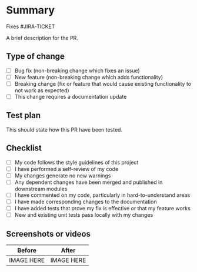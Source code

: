 # Summary

Fixes #JIRA-TICKET

A brief description for the PR.

## Type of change

- [ ] Bug fix (non-breaking change which fixes an issue)
- [ ] New feature (non-breaking change which adds functionality)
- [ ] Breaking change (fix or feature that would cause existing functionality to not work as expected)
- [ ] This change requires a documentation update

## Test plan

This should state how this PR have been tested.

## Checklist

- [ ] My code follows the style guidelines of this project
- [ ] I have performed a self-review of my code
- [ ] My changes generate no new warnings
- [ ] Any dependent changes have been merged and published in downstream modules
- [ ] I have commented on my code, particularly in hard-to-understand areas
- [ ] I have made corresponding changes to the documentation
- [ ] I have added tests that prove my fix is effective or that my feature works
- [ ] New and existing unit tests pass locally with my changes

## Screenshots or videos

| Before | After |
| ------ | ------ |
| IMAGE HERE | IMAGE HERE |
